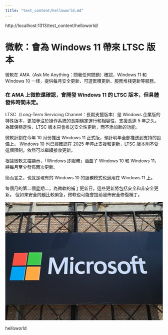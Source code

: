 ```yaml
---
title: "test_content/helloworld.md"
---
```


http://localhost:1313/test_content/helloworld/

# 微軟：會為 Windows 11 帶來 LTSC 版本

微軟在 AMA（Ask Me Anything：問我任何問題）確認，Windows 11 和 Windows 10 一樣，提供每月安全更新、可選累積更新、服務堆棧更新等服務。

### 在 AMA 上微軟還確認，會開發 Windows 11 的 LTSC 版本，但具體發佈時間未定。

LTSC（Long-Term Servicing Channel：長期支援版本）是 Windows 企業版的特殊版本，更加專注於操作系統的長期穩定運行和相容性，支援長達 5 年之久。 為確保穩定性，LTSC 版本只會推送安全性更新，而不添加新的功能。

微軟計劃在今年 10 月份推出 Windows 11 正式版，預計明年全部推送到支持的設備上。 Windows 10 也已經確認在 2025 年停止支援和更新，LTSC 版本則不受這個限制，依然可以繼續接收更新。

根據微軟文檔顯示，「Windows 即服務」涵蓋了 Windows 10 和 Windows 11，將每月至少發佈兩次更新。

簡而言之，也就是現有的 Windows 10 的服務模式也適用在 Windows 11 上。

每個月的第二個星期二，為微軟的補丁更新日，這些更新將包括安全和非安全更新。 但如果安全問題比較緊急，微軟也可能會提前發佈安全修復補丁。

![](/images/test_content/71-1.jpg)

helloworld
